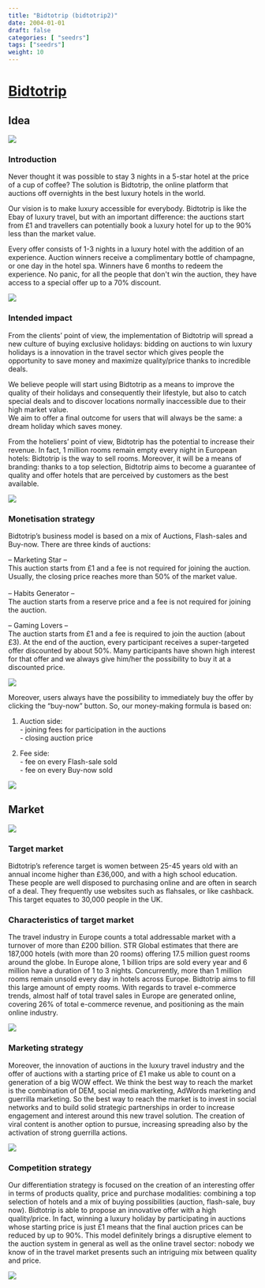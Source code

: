 ```yaml
---
title: "Bidtotrip (bidtotrip2)"
date: 2004-01-01
draft: false
categories: [ "seedrs"]
tags: ["seedrs"]
weight: 10
---
```


# [Bidtotrip](https://www.seedrs.com/bidtotrip2)

## Idea

![](/img/seedrs/uploads/startup/section_image/image/8227/1zagdjwg7quajdf3fl02dygtretwt68/3.jpg?rect=0%2C0%2C1939%2C1276&w=600&fit=clip&s=9f3bef581f28961f0dae17875e192074)

### Introduction

Never thought it was possible to stay 3 nights in a 5-star hotel at the price of a cup of coffee? The solution is Bidtotrip, the online platform that auctions off overnights in the best luxury hotels in the world.

Our vision is to make luxury accessible for everybody. Bidtotrip is like the Ebay of luxury travel, but with an important difference: the auctions start from £1 and travellers can potentially book a luxury hotel for up to the 90% less than the market value.

Every offer consists of 1-3 nights in a luxury hotel with the addition of an experience. Auction winners receive a complimentary bottle of champagne, or one day in the hotel spa. Winners have 6 months to redeem the experience. No panic, for all the people that don't win the auction, they have access to a special offer up to a 70% discount.

![](/img/seedrs/uploads/startup/section_image/image/8228/igcx8w9roqhmj1vfufe88gtz238ifa8/1.jpg?rect=0%2C0%2C1939%2C1276&w=600&fit=clip&s=2f4b09f47d302b14f050eb864bf6cc0c)

### Intended impact

From the clients’ point of view, the implementation of Bidtotrip will spread a new culture of buying exclusive holidays: bidding on auctions to win luxury holidays is a innovation in the travel sector which gives people the opportunity to save money and maximize quality/price thanks to incredible deals.

We believe people will start using Bidtotrip as a means to improve the quality of their holidays and consequently their lifestyle, but also to catch special deals and to discover locations normally inaccessible due to their high market value. <br>We aim to offer a final outcome for users that will always be the same: a dream holiday which saves money.

From the hoteliers’ point of view, Bidtotrip has the potential to increase their revenue. In fact, 1 million rooms remain empty every night in European hotels: Bidtotrip is the way to sell rooms. Moreover, it will be a means of branding: thanks to a top selection, Bidtotrip aims to become a guarantee of quality and offer hotels that are perceived by customers as the best available.

![](/img/seedrs/uploads/startup/section_image/image/8229/lxah8pxun2w06u88x2zijf3g60m0rrj/auctions_lnd_and_paris_new.png?rect=0%2C0%2C606%2C483&w=600&fit=clip&s=26e43ed7cb64523318d0c4c285c89305)

### Monetisation strategy

Bidtotrip’s business model is based on a mix of Auctions, Flash-sales and Buy-now. There are three kinds of auctions:

– Marketing Star – <br>This auction starts from £1 and a fee is not required for joining the auction. Usually, the closing price reaches more than 50% of the market value. <br> <br>– Habits Generator – <br>The auction starts from a reserve price and a fee is not required for joining the auction.

– Gaming Lovers – <br>The auction starts from £1 and a fee is required to join the auction (about £3). At the end of the auction, every participant receives a super-targeted offer discounted by about 50%. Many participants have shown high interest for that offer and we always give him/her the possibility to buy it at a discounted price.

![](/img/seedrs/uploads/startup/section_image/image/8230/agjlztyaud0ybxgj3vunkeddz0deefd/homepage800px.jpg?rect=0%2C34%2C796%2C295&w=600&fit=clip&s=090e8d36c214e36b999073b0409ae489)

Moreover, users always have the possibility to immediately buy the offer by clicking the “buy-now” button. So, our money-making formula is based on:

1) Auction side: <br>- joining fees for participation in the auctions <br>- closing auction price

2) Fee side: <br>- fee on every Flash-sale sold <br>- fee on every Buy-now sold

![](/img/seedrs/uploads/startup/section_image/image/8231/7bom4nli6n92vncjw6gfws7hgn5v5gl/4.jpg?rect=0%2C0%2C1939%2C1276&w=600&fit=clip&s=51708bfb5b6098d13fa44f67bfb24f45)

## Market

![](/img/seedrs/uploads/startup/section_image/image/8232/fuis3yaj1jtyf9g5zrr8g54uyc9fcy2/2.jpg?rect=0%2C0%2C1939%2C1276&w=600&fit=clip&s=2e3985f4ef00ace2c00ebe3331cf7bc3)

### Target market

Bidtotrip’s reference target is women between 25-45 years old with an annual income higher than £36,000, and with a high school education. These people are well disposed to purchasing online and are often in search of a deal. They frequently use websites such as flahsales, or like cashback. This target equates to 30,000 people in the UK.

### Characteristics of target market

The travel industry in Europe counts a total addressable market with a turnover of more than £200 billion. STR Global estimates that there are 187,000 hotels (with more than 20 rooms) offering 17.5 million guest rooms around the globe. In Europe alone, 1 billion trips are sold every year and 6 million have a duration of 1 to 3 nights. Concurrently, more than 1 million rooms remain unsold every day in hotels across Europe. Bidtotrip aims to fill this large amount of empty rooms. With regards to travel e-commerce trends, almost half of total travel sales in Europe are generated online, covering 26% of total e-commerce revenue, and positioning as the main online industry.

![](/img/seedrs/uploads/startup/section_image/image/8234/1nbo7q6qjj5ad92wm60gcn7selqsyq9/5.jpg?rect=0%2C0%2C1939%2C1276&w=600&fit=clip&s=f29fbb2851e5ffefedee02ead3063a9a)

### Marketing strategy

Moreover, the innovation of auctions in the luxury travel industry and the offer of auctions with a starting price of £1 make us able to count on a generation of a big WOW effect. We think the best way to reach the market is the combination of DEM, social media marketing, AdWords marketing and guerrilla marketing. So the best way to reach the market is to invest in social networks and to build solid strategic partnerships in order to increase engagement and interest around this new travel solution. The creation of viral content is another option to pursue, increasing spreading also by the activation of strong guerrilla actions.

![](/img/seedrs/uploads/startup/section_image/image/8235/rgv13hoiv9a3g58egby8yn3nhb0bwst/cover.jpg?rect=0%2C0%2C1480%2C831&w=600&fit=clip&s=43d1f8aedbdaa1a5fca98bf4e4b5bab7)

### Competition strategy

Our differentiation strategy is focused on the creation of an interesting offer in terms of products quality, price and purchase modalities: combining a top selection of hotels and a mix of buying possibilities (auction, flash-sale, buy now). Bidtotrip is able to propose an innovative offer with a high quality/price. In fact, winning a luxury holiday by participating in auctions whose starting price is just £1 means that the final auction prices can be reduced by up to 90%. This model definitely brings a disruptive element to the auction system in general as well as the online travel sector: nobody we know of in the travel market presents such an intriguing mix between quality and price.

![](/img/seedrs/uploads/startup/section_image/image/8236/3ij4ko1qvabwwqlqr9th39mur6zb1sr/11109670_1611200439127972_6997770143588280433_o.jpg?rect=0%2C0%2C1266%2C682&w=600&fit=clip&s=b6aaab72982742cc4b32570093c26854)

